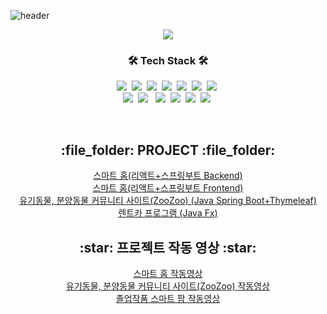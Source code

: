 ![header](https://capsule-render.vercel.app/api?type=soft&color=auto&height=150&section=header&text=최병호&fontSize=70&animation=twinkling)

<p align = "center">
<a href="https://hits.seeyoufarm.com"><img src="https://hits.seeyoufarm.com/api/count/incr/badge.svg?url=https%3A%2F%2Fgithub.com%2Fcbh1124&count_bg=%233DB7C8&title_bg=%23555555&icon=&icon_color=%23E7E7E7&title=hits&edge_flat=false"/></a>
</p>

<h3 align="center">🛠 Tech Stack 🛠</h3>

<p align="center">
  <img src="https://img.shields.io/badge/Java-007396?style=flat-square&logo=Java&logoColor=white"/></a>&nbsp 
  <img src="https://img.shields.io/badge/Javascript-ffb13b?style=flat-square&logo=javascript&logoColor=white"/></a>&nbsp
  <img src="https://img.shields.io/badge/SpringBoot-6DB33F?style=flat-square&logo=Spring&logoColor=white"/></a>&nbsp 
  <img src="https://img.shields.io/badge/Python-3766AB?style=flat-square&logo=Python&logoColor=white"/></a>&nbsp
  <img src="https://img.shields.io/badge/Arduino-00979D?style=flat-square&logo=Arduino&logoColor=white"/></a>&nbsp
  <img src="https://img.shields.io/badge/Mysql-E6B91E?style=flat-square&logo=MySql&logoColor=white"/></a>&nbsp 
  <img src="https://img.shields.io/badge/MariaDB-003545?style=flat-square&logo=MariaDB&logoColor=white"/></a>&nbsp 
  <br>
  <img src="https://img.shields.io/badge/React-61DAFB?style=flat-square&logo=React&logoColor=white"/></a>&nbsp
  <img src="https://img.shields.io/badge/HTML5-E34F26?style=flat-square&logo=HTML5&logoColor=white"/></a> &nbsp
  <img src="https://img.shields.io/badge/css-1572B6?style=flat-square&logo=css3&logoColor=white"/></a>&nbsp
  <img src="https://img.shields.io/badge/jQuery-0769AD?style=flat-square&logo=jQuery&logoColor=white"/></a>&nbsp
  <img src="https://img.shields.io/badge/MUI-007FFF?style=flat-square&logo=MUI&logoColor=white"/></a>&nbsp 
  <img src="https://img.shields.io/badge/Bootstrap-7952B3?style=flat-square&logo=Bootstrap&logoColor=white"/></a>&nbsp 
</p>

<br>

<h2 align="center"> :file_folder: PROJECT :file_folder:</h2>
<p align="center">
  <a href="https://github.com/cbh1124/smartmyhome_React">스마트 홈(리액트+스프링부트 Backend)</a><br>
  <a href="https://github.com/cbh1124/smartmyhome_React_front">스마트 홈(리액트+스프링부트 Frontend)</a><br>
  <a href="https://github.com/cbh1124/ZooZoo">유기동물, 분양동물 커뮤니티 사이트(ZooZoo) (Java Spring Boot+Thymeleaf) </a><br>
  <a href="https://github.com/cbh1124/Ezen_newrent">렌트카 프로그램 (Java Fx) </a><br>
</p>

<h2 align="center"> :star: 프로젝트 작동 영상 :star:</h2>
<p align="center">
  <a href="https://www.youtube.com/watch?v=15b3wTSUqrw">스마트 홈 작동영상</a><br>
  <a href="https://www.youtube.com/watch?v=wMLMbODqCtU&feature=youtu.be">유기동물, 분양동물 커뮤니티 사이트(ZooZoo) 작동영상 </a><br>
  <a href="https://www.youtube.com/watch?v=KWMP7NGd5yE">졸업작품 스마트 팜 작동영상</a><br>
</p>



